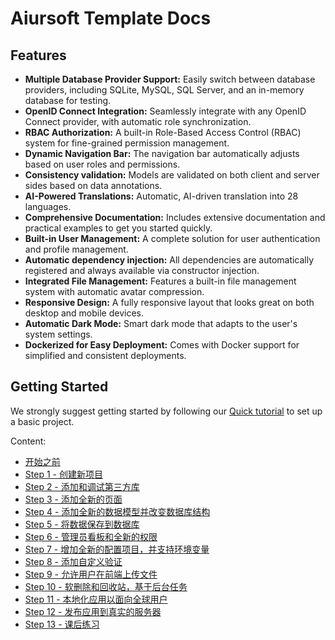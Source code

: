 # Aiursoft Template Docs

## Features

* **Multiple Database Provider Support:** Easily switch between database providers, including SQLite, MySQL, SQL Server, and an in-memory database for testing.
* **OpenID Connect Integration:** Seamlessly integrate with any OpenID Connect provider, with automatic role synchronization.
* **RBAC Authorization:** A built-in Role-Based Access Control (RBAC) system for fine-grained permission management.
* **Dynamic Navigation Bar:** The navigation bar automatically adjusts based on user roles and permissions.
* **Consistency validation:** Models are validated on both client and server sides based on data annotations.
* **AI-Powered Translations:** Automatic, AI-driven translation into 28 languages.
* **Comprehensive Documentation:** Includes extensive documentation and practical examples to get you started quickly.
* **Built-in User Management:** A complete solution for user authentication and profile management.
* **Automatic dependency injection:** All dependencies are automatically registered and always available via constructor injection.
* **Integrated File Management:** Features a built-in file management system with automatic avatar compression.
* **Responsive Design:** A fully responsive layout that looks great on both desktop and mobile devices.
* **Automatic Dark Mode:** Smart dark mode that adapts to the user's system settings.
* **Dockerized for Easy Deployment:** Comes with Docker support for simplified and consistent deployments.

## Getting Started

We strongly suggest getting started by following our [Quick tutorial](./Tutorial/before.md) to set up a basic project.

Content:

* [开始之前](./Tutorial/before.md)
* [Step 1 - 创建新项目](./Tutorial/step1.md)
* [Step 2 - 添加和调试第三方库](./Tutorial/step2.md)
* [Step 3 - 添加全新的页面](./Tutorial/step3.md)
* [Step 4 - 添加全新的数据模型并改变数据库结构](./Tutorial/step4.md)
* [Step 5 - 将数据保存到数据库](./Tutorial/step5.md)
* [Step 6 - 管理员看板和全新的权限](./Tutorial/step6.md)
* [Step 7 - 增加全新的配置项目，并支持环境变量](./Tutorial/step7.md)
* [Step 8 - 添加自定义验证](./Tutorial/step8.md)
* [Step 9 - 允许用户在前端上传文件](./Tutorial/step9.md)
* [Step 10 - 软删除和回收站，基于后台任务](./Tutorial/step10.md)
* [Step 11 - 本地化应用以面向全球用户](./Tutorial/step11.md)
* [Step 12 - 发布应用到真实的服务器](./Tutorial/step12.md)
* [Step 13 - 课后练习](./Tutorial/step13.md)
